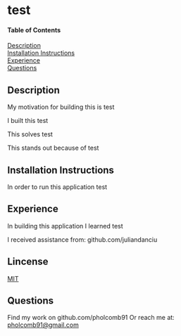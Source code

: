 # test

#### Table of Contents
[Description](#description)  
[Installation Instructions](#installation-instructions)  
[Experience](#experience)  
[Questions](#questions)  

## Description

My motivation for building this is test

I built this test

This solves test

This stands out because of test

## Installation Instructions

In order to run this application test

## Experience

In building this application I learned test

I received assistance from: github.com/juliandanciu

## Lincense

[MIT](https://opensource.org/licenses/MIT0)

## Questions

Find my work on github.com/pholcomb91
Or reach me at: pholcomb91@gmail.com
